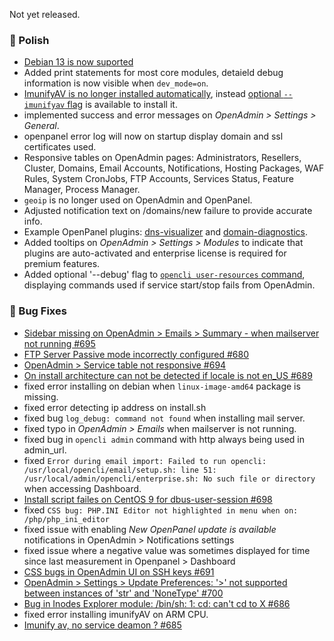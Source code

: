 Not yet released.

### 💅 Polish
- [Debian 13 is now suported](https://github.com/stefanpejcic/OpenPanel/issues/674)
- Added print statements for most core modules, detaield debug information is now visible when `dev_mode=on`.
- [ImunifyAV is no longer installed automatically](https://community.openpanel.org/d/193-dont-install-imunifyav-by-default), instead [optional `--imunifyav` flag](/install) is available to install it.
- implemented success and error messages on *OpenAdmin > Settings > General*.
- openpanel error log will now on startup display domain and ssl certificates used.
- Responsive tables on OpenAdmin pages: Administrators, Resellers, Cluster, Domains, Email Accounts, Notifications, Hosting Packages, WAF Rules, System CronJobs, FTP Accounts, Services Status, Feature Manager, Process Manager.
- `geoip` is no longer used on OpenAdmin and OpenPanel.
- Adjusted notification text on /domains/new failure to provide accurate info.
- Example OpenPanel plugins: [dns-visualizer](https://github.com/stefanpejcic/dns-visualizer) and [domain-diagnostics](https://github.com/stefanpejcic/domain-diagnostics).
- Added tooltips on *OpenAdmin > Settings > Modules* to indicate that plugins are auto-activated and enterprise license is required for premium features.
- Added optional '--debug' flag to [`opencli user-resources` command](https://dev.openpanel.com/cli/users.html#Resources), displaying commands used if service start/stop fails from OpenAdmin.

### 🐛 Bug Fixes
- [Sidebar missing on OpenAdmin > Emails > Summary - when mailserver not running #695](https://github.com/stefanpejcic/OpenPanel/issues/695)
- [FTP Server Passive mode incorrectly configured #680](https://github.com/stefanpejcic/OpenPanel/issues/680)
- [OpenAdmin > Service table not responsive #694](https://github.com/stefanpejcic/OpenPanel/issues/694)
- [On install architecture can not be detected if locale is not en_US #689](https://github.com/stefanpejcic/OpenPanel/issues/689)
- fixed error installing on debian when `linux-image-amd64` package is missing.
- fixed error detecting ip address on install.sh
- fixed bug `log_debug: command not found` when installing mail server.
- fixed typo in *OpenAdmin > Emails* when mailserver is not running.
- fixed bug in `opencli admin` command with http always being used in admin_url.
- fixed `Error during email import: Failed to run opencli: /usr/local/opencli/email/setup.sh: line 51: /usr/local/admin/opencli/enterprise.sh: No such file or directory` when accessing Dashboard.
- [Install script failes on CentOS 9 for dbus-user-session #698](https://github.com/stefanpejcic/OpenPanel/issues/698)
- fixed `CSS bug: PHP.INI Editor not highlighted in menu when on: /php/php_ini_editor`
- fixed issue with enabling *New OpenPanel update is available* notifications in OpenAdmin > Notifications settings
- fixed issue where a negative value was sometimes displayed for time since last measurement in Openpanel > Dashboard
- [CSS bugs in OpenAdmin UI on SSH keys #691](https://github.com/stefanpejcic/OpenPanel/issues/691)
- [OpenAdmin > Settings > Update Preferences: '>' not supported between instances of 'str' and 'NoneType' #700](https://github.com/stefanpejcic/OpenPanel/issues/700)
- [Bug in Inodes Explorer module: /bin/sh: 1: cd: can't cd to X #686](https://github.com/stefanpejcic/OpenPanel/issues/686)
- fixed error installing imunifyAV on ARM CPU.
- [Imunify av, no service deamon ? #685](https://github.com/stefanpejcic/OpenPanel/issues/685)
